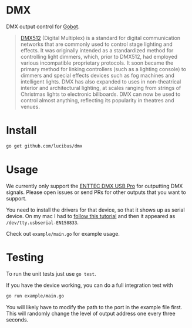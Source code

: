 # DMX

DMX output control for [Gobot](https://github.com/lucibus/dmx).

> [DMX512](https://en.wikipedia.org/wiki/DMX512) (Digital Multiplex) is a standard for digital communication networks that are commonly used to control stage lighting and effects. It was originally intended as a standardized method for controlling light dimmers, which, prior to DMX512, had employed various incompatible proprietary protocols. It soon became the primary method for linking controllers (such as a lighting console) to dimmers and special effects devices such as fog machines and intelligent lights. DMX has also expanded to uses in non-theatrical interior and architectural lighting, at scales ranging from strings of Christmas lights to electronic billboards. DMX can now be used to control almost anything, reflecting its popularity in theatres and venues.


# Install

```bash
go get github.com/lucibus/dmx
```

# Usage

We currently only support the [ENTTEC DMX USB Pro](http://www.enttec.com/?main_menu=Products&pn=70304)
for outputting DMX signals. Please open issues or send PRs for other outputs
that you want to support.

You need to install the drivers for that device, so that it shows up as serial
device. On my mac I had to [follow this tutorial](http://www.mommosoft.com/blog/2014/10/24/ftdi-chip-and-os-x-10-10/)
and then it appeared as `/dev/tty.usbserial-EN158833`.

Check out `example/main.go` for example usage.

# Testing

To run the unit tests just use `go test`.

If you have the device working, you can do a full integration test with

```bash
go run example/main.go
```

You will likely have to modify the path to the port in the example file first.
This will randomly change the level of output address one every three seconds.